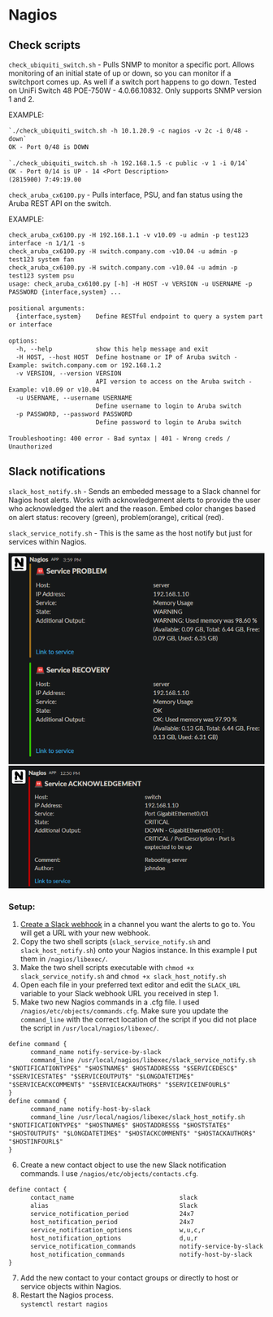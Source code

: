 # Nagios

## Check scripts

`check_ubiquiti_switch.sh` - Pulls SNMP to monitor a specific port. Allows monitoring of an initial state of up or down, so you can monitor if a switchport comes up. As well if a switch port happens to go down. Tested on UniFi Switch 48 POE-750W - 4.0.66.10832. Only supports SNMP version 1 and 2. 

EXAMPLE:
    

    `./check_ubiquiti_switch.sh -h 10.1.20.9 -c nagios -v 2c -i 0/48 -down`
    OK - Port 0/48 is DOWN
    
    `./check_ubiquiti_switch.sh -h 192.168.1.5 -c public -v 1 -i 0/14`
    OK - Port 0/14 is UP - 14 <Port Description>
    (2815900) 7:49:19.00
  
  

`check_aruba_cx6100.py` - Pulls interface, PSU, and fan status using the Aruba REST API on the switch.

EXAMPLE:


    check_aruba_cx6100.py -H 192.168.1.1 -v v10.09 -u admin -p test123 interface -n 1/1/1 -s
    check_aruba_cx6100.py -H switch.company.com -v10.04 -u admin -p test123 system fan
    check_aruba_cx6100.py -H switch.company.com -v10.04 -u admin -p test123 system psu
    usage: check_aruba_cx6100.py [-h] -H HOST -v VERSION -u USERNAME -p PASSWORD {interface,system} ...

    positional arguments:
      {interface,system}    Define RESTful endpoint to query a system part or interface

    options:
      -h, --help            show this help message and exit
      -H HOST, --host HOST  Define hostname or IP of Aruba switch - Example: switch.company.com or 192.168.1.2
      -v VERSION, --version VERSION
                            API version to access on the Aruba switch - Example: v10.09 or v10.04
      -u USERNAME, --username USERNAME
                            Define username to login to Aruba switch
      -p PASSWORD, --password PASSWORD
                            Define password to login to Aruba switch

    Troubleshooting: 400 error - Bad syntax | 401 - Wrong creds / Unauthorized

## Slack notifications

`slack_host_notify.sh` - Sends an embeded message to a Slack channel for Nagios host alerts. Works with acknowledgement alerts to provide the user who acknowledged the alert and the reason. Embed color changes based on alert status: recovery (green), problem(orange), critical (red).  

`slack_service_notify.sh` - This is the same as the host notify but just for services within Nagios.  

![service_problem](/images/slack_service_problem.png)
![acknowledgement](/images/slack_acknowledgement.png)  

### Setup:

1. [Create a Slack webhook](https://api.slack.com/messaging/webhooks) in a channel you want the alerts to go to. You will get a URL with your new webhook.
2. Copy the two shell scripts (`slack_service_notify.sh` and `slack_host_notify.sh`) onto your Nagios instance. In this example I put them in `/nagios/libexec/`.
3. Make the two shell scripts executable with `chmod +x slack_service_notify.sh` and `chmod +x slack_host_notify.sh`
4. Open each file in your preferred text editor and edit the `SLACK_URL` variable to your Slack webhook URL you received in step 1.
5. Make two new Nagios commands in a .cfg file. I used `/nagios/etc/objects/commands.cfg`. Make sure you update the `command_line` with the correct location of the script if you did not place the script in `/usr/local/nagios/libexec/`.
```
define command {
      command_name notify-service-by-slack
      command_line /usr/local/nagios/libexec/slack_service_notify.sh "$NOTIFICATIONTYPE$" "$HOSTNAME$" $HOSTADDRESS$ "$SERVICEDESC$" "$SERVICESTATE$" "$SERVICEOUTPUT$" "$LONGDATETIME$" "$SERVICEACKCOMMENT$" "$SERVICEACKAUTHOR$" "$SERVICEINFOURL$"
}
define command {
      command_name notify-host-by-slack
      command_line /usr/local/nagios/libexec/slack_host_notify.sh "$NOTIFICATIONTYPE$" "$HOSTNAME$" $HOSTADDRESS$ "$HOSTSTATE$" "$HOSTOUTPUT$" "$LONGDATETIME$" "$HOSTACKCOMMENT$" "$HOSTACKAUTHOR$" "$HOSTINFOURL$"
}
```
6. Create a new contact object to use the new Slack notification commands. I use `/nagios/etc/objects/contacts.cfg`.
```
define contact {
      contact_name                             slack
      alias                                    Slack
      service_notification_period              24x7
      host_notification_period                 24x7
      service_notification_options             w,u,c,r
      host_notification_options                d,u,r
      service_notification_commands            notify-service-by-slack
      host_notification_commands               notify-host-by-slack
}
```
7. Add the new contact to your contact groups or directly to host or service objects within Nagios.
8. Restart the Nagios process.  
`systemctl restart nagios`

